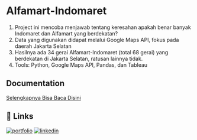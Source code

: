 # Alfamart-Indomaret

1. Project ini mencoba menjawab tentang keresahan apakah benar banyak Indomaret dan Alfamart yang berdekatan?
2. Data yang digunakan didapat melalui Google Maps API, fokus pada daerah Jakarta Selatan
3. Hasilnya ada 34 gerai Alfamart-Indomaret (total 68 gerai) yang berdekatan di Jakarta Selatan, ratusan lainnya tidak.
4. Tools: Python, Google Maps API, Pandas, dan Tableau


## Documentation

[Selengkapnya Bisa Baca Disini](https://link.medium.com/1CLCxzcxUqb)


## 🔗 Links
[![portfolio](https://img.shields.io/badge/my_portfolio-000?style=for-the-badge&logo=ko-fi&logoColor=white)](https://ilhammukti.medium.com/)
[![linkedin](https://img.shields.io/badge/linkedin-0A66C2?style=for-the-badge&logo=linkedin&logoColor=white)](https://www.linkedin.com/in/ilhammukti/)

